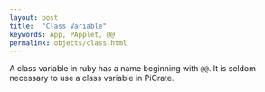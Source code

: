 ```yaml
---
layout: post
title:  "Class Variable"
keywords: App, PApplet, @@
permalink: objects/class.html
---
```

A class variable in ruby has a name beginning with `@@`. It is seldom necessary to use a class variable in PiCrate.
